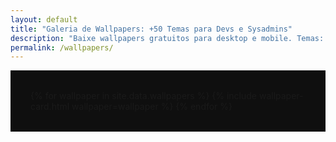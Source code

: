 ```yaml
---
layout: default
title: "Galeria de Wallpapers: +50 Temas para Devs e Sysadmins"
description: "Baixe wallpapers gratuitos para desktop e mobile. Temas: programação, natureza, dark mode, espaço, minimalismo e muito mais."
permalink: /wallpapers/
---
```


<div class="gallery-container">
  {% for wallpaper in site.data.wallpapers %}
    {% include wallpaper-card.html wallpaper=wallpaper %}
  {% endfor %}
</div>

<style>
.gallery-container {
  display: grid;
  grid-template-columns: repeat(auto-fit, minmax(280px, 1fr));
  gap: 2rem;
  padding: 2rem;
  background: #0f0f0f;
}

.gallery-item {
  background: #1e1e1e;
  border-radius: 16px;
  overflow: hidden;
  box-shadow: 0 6px 12px rgba(0,0,0,0.3);
  transition: transform 0.3s ease, box-shadow 0.3s ease;
}

.gallery-item:hover {
  transform: translateY(-5px);
  box-shadow: 0 12px 24px rgba(0,0,0,0.4);
}

.gallery-item img {
  width: 100%;
  height: 180px;
  object-fit: cover;
  border-bottom: 3px solid #00ff00;
  transition: filter 0.3s ease;
}

.gallery-item:hover img {
  filter: brightness(1.1);
}

.info {
  padding: 1.5rem;
  text-align: center;
}

.info .title {
  color: #00ff00;
  font-size: 1.3rem;
  font-weight: bold;
  margin-bottom: 1rem;
  text-shadow: 0 0 5px rgba(0,255,0,0.5);
}

.info a {
  display: inline-block;
  padding: 0.75rem 1.5rem;
  background: linear-gradient(135deg, #007acc, #005a9e);
  color: white;
  text-decoration: none;
  border-radius: 8px;
  font-weight: bold;
  transition: all 0.3s ease;
  border: 2px solid transparent;
}

.info a:hover {
  background: transparent;
  border-color: #007acc;
  transform: scale(1.05);
}
</style>
